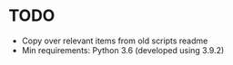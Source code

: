 
# TODO

- Copy over relevant items from old scripts readme
- Min requirements: Python 3.6 (developed using 3.9.2)
